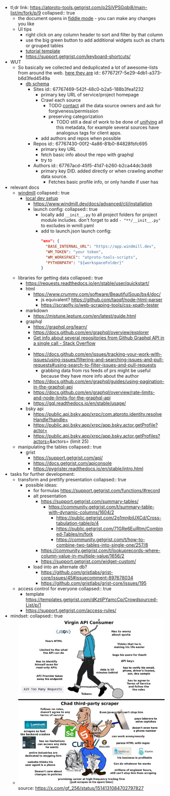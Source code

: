 - tl;dr link: https://atproto-tools.getgrist.com/p2SiVPSGqbi8/main-list/m/fork/p/9
  collapsed:: true
	- the document opens in [fiddle mode](https://support.getgrist.com/glossary/#fiddle-mode) - you can make any changes you like
	- UI tips
		- right click on any column header to sort and filter by that column
		- use the big green button to add additional widgets such as charts or grouped tables
		- [tutorial template](https://templates.getgrist.com/doc/woXtXUBmiN5T)
		- https://support.getgrist.com/keyboard-shortcuts/
- WUT
	- So basically we collected and deduplicated a lot of awesome-lists from around the web. [here they are](https://atproto-tools.getgrist.com/p2SiVPSGqbi8/main-list/m/fork/p/7)
	  id:: 677672f7-5e29-4db1-a373-b6d3fed4549a
		- [db schema]([[schema]])
			- Sites
			  id:: 67767469-542f-48c0-b2a5-188b3fea1232
				- primary key URL of service/project homepage
				- Crawl each source
					- TODO [contact](https://atproto-tools.getgrist.com/p2SiVPSGqbi8/main-list/p/7#a1.s19.r3.c684) all the data source owners and ask for forgiveness/permission
					- preserving categorization
						- TODO still a deal of work to be done of [unifying](https://atproto-tools.getgrist.com/p2SiVPSGqbi8/main-list/p/19) all this metadata, for example several sources have analogous tags for client apps.
				- add authors and repos when possible
			- Repos
			  id:: 67767430-00f2-4a86-81b0-84828fbfc695
				- primary key URL
				- fetch basic info about the repo with graphql
				- try to
			- Authors
			  id:: 67767acd-45f5-41d7-b260-b2ca44dc3dd8
				- primary key DID. added directly or when crawling another data source.
					- Fetches basic profile info, or only handle if user has
- relevant docs
	- [windmill](https://www.windmill.dev/docs/intro)
	  collapsed:: true
		- [local dev setup](https://www.windmill.dev/docs/advanced/local_development#develop-locally)
			- https://www.windmill.dev/docs/advanced/cli/installation
			- launch config:
			  collapsed:: true
				- locally add `__init__.py` to all project folders for project module includes. don't forget to add `- "**/__init__.py"` to excludes in wmill.yaml
				- add to launch.json launch config:
				  ```json
				  "env": {
				    "BASE_INTERNAL_URL": "https://app.windmill.dev",
				    "WM_TOKEN": "your token",
				    "WM_WORKSPACE": "atproto-tools-scripts",
				    "PYTHONPATH": "${workspaceFolder}"
				  }
				  ```
	- libraries for getting data
	  collapsed:: true
		- https://requests.readthedocs.io/en/stable/user/quickstart/
		- html
			- https://www.crummy.com/software/BeautifulSoup/bs4/doc/
				- js equivalent? https://github.com/taoqf/node-html-parser
				- https://scrapfly.io/web-scraping-tools/css-xpath-tester
		- markdown
			- https://mistune.lepture.com/en/latest/guide.html
		- graphql
			- https://graphql.org/learn/
			- https://docs.github.com/en/graphql/overview/explorer
			- [Get info about several repositories from Github Graphql API in a single call - Stack Overflow](https://stackoverflow.com/a/77549291/592606)
			-
			- https://docs.github.com/en/issues/tracking-your-work-with-issues/using-issues/filtering-and-searching-issues-and-pull-requests#using-search-to-filter-issues-and-pull-requests
				- grabbing data from rss feeds of prs might be useful because they have more info about the author
			- https://docs.github.com/en/graphql/guides/using-pagination-in-the-graphql-api
			- https://docs.github.com/en/graphql/overview/rate-limits-and-node-limits-for-the-graphql-api
			- https://gql.readthedocs.io/en/stable/usage/
		- bsky api
			- https://public.api.bsky.app/xrpc/com.atproto.identity.resolveHandle?handle=<handle>
			- https://public.api.bsky.app/xrpc/app.bsky.actor.getProfile?actor=<did>
			- https://public.api.bsky.app/xrpc/app.bsky.actor.getProfiles?actors=<did>&actors=<did> (limit 25)
	- manipulating the tables
	  collapsed:: true
		- grist
			- https://support.getgrist.com/api/
			- https://docs.getgrist.com/apiconsole
			- https://pygrister.readthedocs.io/en/stable/intro.html
- tasks for further development:
	- transform and prettify presentation
	  collapsed:: true
		- possible ideas:
			- for formulas https://support.getgrist.com/functions/#record
			- alt presentation
				- https://support.getgrist.com/summary-tables/
					- https://community.getgrist.com/t/summary-table-with-dynamic-columns/1604/2
						- https://public.getgrist.com/2g1mnjbiUXCd/Cross-tabulation-table/p/4
						- https://public.getgrist.com/71GRe6EuiRtm/Combined-Tables/m/fork
						- https://community.getgrist.com/t/how-to-combine-two-tables-into-single-one/257/8
				- https://community.getgrist.com/t/lookuprecords-where-column-value-in-multiple-value/1656/2
				- https://support.getgrist.com/widget-custom/
			- load into an alternate db?
				- https://github.com/gristlabs/grist-core/issues/45#issuecomment-897678034
				- https://github.com/gristlabs/grist-core/issues/195
	- access control for everyone
	  collapsed:: true
		- template https://templates.getgrist.com/dKztiPYamcCp/Crowdsourced-List/p/1
		- https://support.getgrist.com/access-rules/
- mindset:
  collapsed:: true
	- ![image.png](../assets/image_1735320252579_0.png) 
	  source: https://x.com/gf_256/status/1514131084702797827